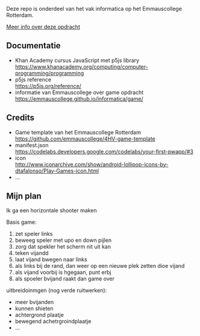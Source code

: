 Deze repo is onderdeel van het vak informatica op het Emmauscollege Rotterdam.

[Meer info over deze opdracht](https://informatica.emmauscollege.nl/)

## Documentatie
- Khan Academy cursus JavaScript met p5js library <br>
https://www.khanacademy.org/computing/computer-programming/programming
- p5js reference <br>
https://p5js.org/reference/
- informatie van Emmauscollege over game opdracht <br>
https://emmauscollege.github.io/informatica/game/

## Credits
- Game template van het Emmauscollege Rotterdam <br>
        https://github.com/emmauscollege/4HV-game-template
- manifest.json <br>
        https://codelabs.developers.google.com/codelabs/your-first-pwapp/#3
- icon <br>
        http://www.iconarchive.com/show/android-lollipop-icons-by-dtafalonso/Play-Games-icon.html
- ...


## Mijn plan
Ik ga een horizontale shooter maken

Basis game:
1. zet speler links
2. beweeg speler met upo en down pijlen
3. zorg dat spekler het scherm nit uit kan
4. teken vijandd
5. laat vijand bwegen naar links
6. als links bij de rand, dan weer op een nieuwe plek zetten dioe vijand
7. als vijand voorbij is hgegaan, punt erbj
8. als spoeler bvijand raakt dan game over

uitbreidoinmgen (nog verde ruitwerken):
- meer bvijanden
- kunnen shieten
- achtergrond plaatje
- bewegend achetrgroindplaatje
- ...